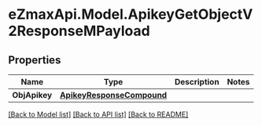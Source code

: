 
# eZmaxApi.Model.ApikeyGetObjectV2ResponseMPayload

## Properties

Name | Type | Description | Notes
------------ | ------------- | ------------- | -------------
**ObjApikey** | [**ApikeyResponseCompound**](ApikeyResponseCompound.md) |  | 

[[Back to Model list]](../README.md#documentation-for-models)
[[Back to API list]](../README.md#documentation-for-api-endpoints)
[[Back to README]](../README.md)

